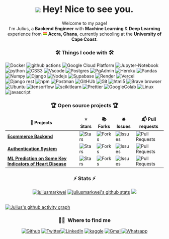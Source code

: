 <!DOCTYPE html>
<html lang="en">
<head>
</head>
	
<body>
<h1 align="center"><img src="https://emojis.slackmojis.com/emojis/images/1531849430/4246/blob-sunglasses.gif?1531849430" width="30" /> Hey! Nice to see you.</h1>

<p align="center">Welcome to my page! </br>
I'm Julius, a <b>Backend Engineer</b> with <b>Machine Learning</b> & <b>Deep Learning</b> experience from <img src="./assets/ghana.png" style="display:inline" width="13"/> <b>Accra, Ghana</b>, currently schooling at the <b>University of Cape Coast</b>. </p>

<h3 align="center">🛠️ Things I code with 🛠️</h3>

<p>
  <img alt="Docker" src="https://img.shields.io/badge/-Docker-46a2f1?style=for-the-badge&logo=docker&logoColor=white" />
  <img alt="github actions" src="https://img.shields.io/badge/-Github_Actions-2088FF?style=for-the-badge&logo=github-actions&logoColor=white" />
  <img alt="Google Cloud Platform" src="https://img.shields.io/badge/-Google_Cloud_Platform-1a73e8?style=for-the-badge&logo=google-cloud&logoColor=white" />
  <img alt="Jupyter-Notebook" src="https://img.shields.io/badge/Jupyter%20Notebook-%23286ed7?logo=jupyter&logoColor=white&style=for-the-badge" />
  <img alt="python" src="https://img.shields.io/badge/Python-%233776AB?logo=python&logoColor=white&style=for-the-badge">
  <img alt="CSS3" src="https://img.shields.io/badge/CSS%203-%231572B6?logo=css3&logoColor=white&style=for-the-badge" />
  <img alt="Vscode" src="https://img.shields.io/badge/Visual%20Studio%20Code-%23007ACC?logo=visualstudiocode&logoColor=white&style=for-the-badge" />
  <img alt="Postgres" src="https://img.shields.io/badge/PostgreSQL-%233e6cc1?logo=postgresql&logoColor=white&style=for-the-badge" />
  <img alt="PgAdmin" src="https://img.shields.io/badge/pgAdmin-%233e6cc1?logo=postgresql&logoColor=white&style=for-the-badge" />
  <img alt="Heroku" src="https://img.shields.io/badge/-Heroku-430098?logo=heroku&logoColor=white&style=for-the-badge" />
  <img alt="Pandas" src="https://img.shields.io/badge/Pandas-%23150458?logo=pandas&logoColor=white&style=for-the-badge" />
  <img alt="Numpy" src="https://img.shields.io/badge/Numpy-%23013243?logo=numpy&logoColor=white&style=for-the-badge" />
  <img alt="Django" src="https://img.shields.io/badge/Django-%23092E20?logo=django&logoColor=white&style=for-the-badge">
  <img alt="Nodejs" src="https://img.shields.io/badge/-Nodejs-43853d?logo=Node.js&logoColor=white&style=for-the-badge" />
  <img alt="Supabase" src="https://img.shields.io/badge/Supabase-%233FCF8E?logo=Supabase&logoColor=white&style=for-the-badge" />
  <img alt="Render" src="https://img.shields.io/badge/Render-%23a45b81?logo=render&logoColor=white&style=for-the-badge" />
  <img alt="Vercel" src="https://img.shields.io/badge/Vercel-%23B7178C?logo=vercel&logoColor=white&style=for-the-badge" />
  <img alt="Django rest" src="https://img.shields.io/badge/Django%20Rest%20Framework-%23EF323D?logo=django&logoColor=white&style=for-the-badge">
  <img alt="npm" src="https://img.shields.io/badge/-NPM-CB3837?logo=npm&logoColor=white&style=for-the-badge" />
  <img alt="Postman" src="https://img.shields.io/badge/Postman-%23FF6C37?logo=postman&logoColor=white&style=for-the-badge" />
  <img alt="GitHUb" src="https://img.shields.io/badge/GitHub-%23F37626?logo=github&logoColor=white&style=for-the-badge" />
  <img alt="Git" src="https://img.shields.io/badge/-Git-F05032?logo=git&logoColor=white&style=for-the-badge" />
  <img alt="html5" src="https://img.shields.io/badge/-HTML5-E34F26?logo=html5&logoColor=white&style=for-the-badge" />
  <img alt="Brave browser" src="https://img.shields.io/badge/-Brave_Browser-FB542B?logo=brave&logoColor=white&style=for-the-badge" />
  <img alt="Ubuntu" src="https://img.shields.io/badge/Ubuntu-%23E95420?logo=ubuntu&logoColor=white&style=for-the-badge" />
  <img alt="tensorflow" src="https://img.shields.io/badge/Tensorflow-%23FF6F00?logo=tensorflow&logoColor=white&style=for-the-badge">
  <img alt="scikitlearn" src="https://img.shields.io/badge/Scikit%20Learn-%23F7931E?logo=scikitlearn&logoColor=white&style=for-the-badge">
  <img alt="Prettier" src="https://img.shields.io/badge/-Prettier-F7B93E?logo=prettier&logoColor=white&style=for-the-badge" />
  <img alt="GoogleColab" src="https://img.shields.io/badge/Google%20Colab-%23F9AB00?logo=googlecolab&logoColor=white&style=for-the-badge" />
  <img alt="Linux" src="https://img.shields.io/badge/Linux-%23FCC624?logo=linux&logoColor=white&style=for-the-badge" />
  <img alt="javascript" src="https://img.shields.io/badge/JavaScript-%23dadb24?logo=javascript&logoColor=white&style=for-the-badge" />
  <br>
</p>

<h3 align="center">🏆 Open source projects 🏆</h3>
<table align="center">
  <thead align="center">
    <tr border: none;>
      <td><b>🎁 Projects</b></td>
      <td><b>⭐ Stars</b></td>
      <td><b>📚 Forks</b></td>
      <td><b>🛎 Issues</b></td>
      <td><b>📬 Pull requests</b></td>
    </tr>
  </thead>
  <tbody>
    <tr>
      <td><a href="https://github.com/juliusmarkwei/ecommerce-backend"><b>Ecommerce Backend</b></a></td>
      <td><img alt="Stars" src="https://img.shields.io/github/stars/juliusmarkwei/ecommerce-backend?style=flat-square&labelColor=343b41"/></td>
      <td><img alt="Forks" src="https://img.shields.io/github/forks/juliusmarkwei/ecommerce-backend?style=flat-square&labelColor=343b41"/></td>
      <td><img alt="Issues" src="https://img.shields.io/github/issues/juliusmarkwei/ecommerce-backend?style=flat-square&labelColor=343b41"/></td>
      <td><img alt="Pull Requests" src="https://img.shields.io/github/issues-pr/juliusmarkwei/ecommerce-backend?style=flat-square&labelColor=343b41"/></td>
    </tr>
	  <tr>
      <td><a href="https://github.com/juliusmarkwei/auth-system"><b>Authentication System</b></a></td>
      <td><img alt="Stars" src="https://img.shields.io/github/stars/juliusmarkwei/auth-system?style=flat-square&labelColor=343b41"/></td>
      <td><img alt="Forks" src="https://img.shields.io/github/forks/juliusmarkwei/auth-system?style=flat-square&labelColor=343b41"/></td>
      <td><img alt="Issues" src="https://img.shields.io/github/issues/juliusmarkwei/auth-system?style=flat-square&labelColor=343b41"/></td>
      <td><img alt="Pull Requests" src="https://img.shields.io/github/issues-pr/juliusmarkwei/auth-system?style=flat-square&labelColor=343b41"/></td>
    </tr>
    <tr>
      <td><a href="https://github.com/juliusmarkwei/Key-Indicators-of-Heart-Disease"><b>ML Prediction on Some Key Indicators of Heart Disease</b></a></td>
      <td><img alt="Stars" src="https://img.shields.io/github/stars/juliusmarkwei/Key-Indicators-of-Heart-Disease?style=flat-square&labelColor=343b41"/></td>
      <td><img alt="Forks" src="https://img.shields.io/github/forks/juliusmarkwei/Key-Indicators-of-Heart-Disease?style=flat-square&labelColor=343b41"/></td>
      <td><img alt="Issues" src="https://img.shields.io/github/issues/juliusmarkwei/Key-Indicators-of-Heart-Disease?style=flat-square&labelColor=343b41"/></td>
      <td><img alt="Pull Requests" src="https://img.shields.io/github/issues-pr/juliusmarkwei/Key-Indicators-of-Heart-Disease?style=flat-square&labelColor=343b41"/></td>
    </tr>
  </tbody>
</table>

<h3 align="center">⚡ Stats ⚡</h3>

<section style="text-align: center; display: block; margin: 0 auto;">
  <a href="https://github.com/denvercoder1/github-readme-streak-stats" style="text-align: center;"><img width=400 src="https://streak-stats.demolab.com/?user=juliusmarkwei&theme=dark&border=61dafb&hide_border=true" alt="juliusmarkwei" /></a>  <a style="text-align: center;" href="https://github.com/anuraghazra/github-readme-stats"><img width=400 src="https://github-readme-stats.vercel.app/api?username=juliusmarkwei&show_icons=true&include_all_commits=true&theme=dark&hide_border=true" alt="juliusmarkwei's github stats" /></a> <a style="text-align: center;" href="https://github.com/anuraghazra/github-readme-stats"><img width=350 src="https://github-readme-stats.vercel.app/api/top-langs/?username=juliusmarkwei&layout=compact&theme=dark&hide_border=true" /></a>
</section>
	
<br/>

 [![Julius's github activity graph](https://github-readme-activity-graph.vercel.app/graph?username=juliusmarkwei&theme=react-dark&area=true&height=500&radius=16)](https://github.com/ashutosh00710/github-readme-activity-graph)

<h3 align="center"> 🤙🏾 &nbsp;Where to find me </h3>

<p align="center"><a href="https://github.com/juliusmarkwei" target="_blank"><img alt="Github" src="https://img.shields.io/badge/GitHub-%2312100E.svg?&style=for-the-badge&logo=Github&logoColor=white" /></a> <a href="https://twitter.com/mrj_in_person" target="_blank"><img alt="Twitter" src="https://img.shields.io/badge/twitter-%231DA1F2.svg?&style=for-the-badge&logo=twitter&logoColor=white" /></a><a href="https://www.linkedin.com/in/julius-markwei-055359218" target="_blank"><img alt="LinkedIn" src="https://img.shields.io/badge/linkedin-%230077B5.svg?&style=for-the-badge&logo=linkedin&logoColor=white" /></a> <a href="https://www.kaggle.com/juliusmarkwei" target="_blank"><img alt="kaggle" src="https://img.shields.io/badge/Kaggle-%2320BEFF?style=for-the-badge&logo=kaggle&logoColor=white" /></a> <a href="mailto:juliusmarkwei2000@gmail.com" target="_blank"><img alt="Gmail" src="https://img.shields.io/badge/Gmail-%23EA4335?style=for-the-badge&logo=gmail&logoColor=white" /></a><a href="https://wa.link/zvidro" target="_blank"><img alt="Whatsapp" src="https://img.shields.io/badge/WhatsApp-%2325D366?style=for-the-badge&logo=whatsapp&logoColor=white" /></a></p>

</body>
</html>
